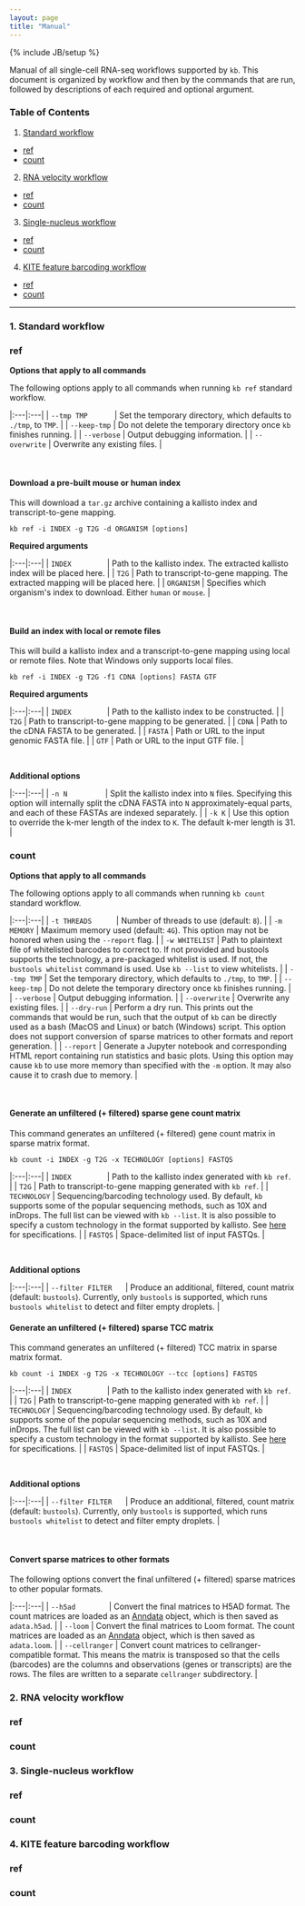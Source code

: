 ```yaml
---
layout: page
title: "Manual"
---
```


{% include JB/setup %}

Manual of all single-cell RNA-seq workflows supported by `kb`. This document is organized by workflow and then by the commands that are run, followed by descriptions of each required and optional argument.

### Table of Contents

1. [Standard workflow](#standard)
  * [ref](#standard-ref)
  * [count]()
2. [RNA velocity workflow](#velocity)
  * [ref]()
  * [count]()
3. [Single-nucleus workflow](#nucleus)
  * [ref]()
  * [count]()
4. [KITE feature barcoding workflow](#kite)
  * [ref]()
  * [count]()

-------------------------------------------

### 1. Standard workflow<a name='standard'></a>
### ref<a name='standard-ref'></a>
**Options that apply to all commands**

The following options apply to all commands when running `kb ref` standard workflow.

|:---|:---|
| `--tmp TMP`&nbsp;&nbsp;&nbsp;&nbsp;&nbsp;&nbsp;&nbsp;&nbsp;&nbsp;&nbsp;&nbsp; | Set the temporary directory, which defaults to `./tmp`, to `TMP`. |
| `--keep-tmp` | Do not delete the temporary directory once `kb` finishes running. |
| `--verbose` | Output debugging information. |
| `--overwrite` | Overwrite any existing files. |

&nbsp;

#### Download a pre-built mouse or human index
This will download a `tar.gz` archive containing a kallisto index and transcript-to-gene mapping.
```
kb ref -i INDEX -g T2G -d ORGANISM [options]
```
**Required arguments**

|:---|:---|
| `INDEX`&nbsp;&nbsp;&nbsp;&nbsp;&nbsp;&nbsp;&nbsp;&nbsp;&nbsp;&nbsp;&nbsp;&nbsp;&nbsp;&nbsp;&nbsp; | Path to the kallisto index. The extracted kallisto index will be placed here. |
| `T2G` | Path to transcript-to-gene mapping. The extracted mapping will be placed here. |
| `ORGANISM` | Specifies which organism's index to download. Either `human` or `mouse`. |

&nbsp;

#### Build an index with local or remote files
This will build a kallisto index and a transcript-to-gene mapping using local or remote files. Note that Windows only supports local files.
```
kb ref -i INDEX -g T2G -f1 CDNA [options] FASTA GTF
```
**Required arguments**

|:---|:---|
| `INDEX`&nbsp;&nbsp;&nbsp;&nbsp;&nbsp;&nbsp;&nbsp;&nbsp;&nbsp;&nbsp;&nbsp;&nbsp;&nbsp;&nbsp;&nbsp; | Path to the kallisto index to be constructed. |
| `T2G` | Path to transcript-to-gene mapping to be generated. |
| `CDNA` | Path to the cDNA FASTA to be generated. |
| `FASTA` | Path or URL to the input genomic FASTA file. |
| `GTF` | Path or URL to the input GTF file. |

&nbsp;

**Additional options**

|:---|:---|
| `-n N`&nbsp;&nbsp;&nbsp;&nbsp;&nbsp;&nbsp;&nbsp;&nbsp;&nbsp;&nbsp;&nbsp;&nbsp;&nbsp;&nbsp;&nbsp;&nbsp; | Split the kallisto index into `N` files. Specifying this option will internally split the cDNA FASTA into `N` approximately-equal parts, and each of these FASTAs are indexed separately. |
| `-k K` | Use this option to override the k-mer length of the index to `K`. The default k-mer length is 31. |

### count<a name='standard-count'></a>
**Options that apply to all commands**

The following options apply to all commands when running `kb count` standard workflow.

|:---|:---|
| `-t THREADS`&nbsp;&nbsp;&nbsp;&nbsp;&nbsp;&nbsp;&nbsp;&nbsp;&nbsp;&nbsp; | Number of threads to use (default: `8`). |
| `-m MEMORY` | Maximum memory used (default: `4G`). This option may not be honored when using the `--report` flag. |
| `-w WHITELIST` | Path to plaintext file of whitelisted barcodes to correct to. If not provided and bustools supports the technology, a pre-packaged whitelist is used. If not, the `bustools whitelist` command is used. Use `kb --list` to view whitelists. |
| `--tmp TMP` | Set the temporary directory, which defaults to `./tmp`, to `TMP`. |
| `--keep-tmp` | Do not delete the temporary directory once `kb` finishes running. |
| `--verbose` | Output debugging information. |
| `--overwrite` | Overwrite any existing files. |
| `--dry-run` | Perform a dry run. This prints out the commands that would be run, such that the output of `kb` can be directly used as a bash (MacOS and Linux) or batch (Windows) script. This option does not support conversion of sparse matrices to other formats and report generation. |
| `--report` | Generate a Jupyter notebook and corresponding HTML report containing run statistics and basic plots. Using this option may cause `kb` to use more memory than specified with the `-m` option. It may also cause it to crash due to memory. |

&nbsp;

#### Generate an unfiltered (+ filtered) sparse gene count matrix
This command generates an unfiltered (+ filtered) gene count matrix in sparse matrix format.
```
kb count -i INDEX -g T2G -x TECHNOLOGY [options] FASTQS
```

|:---|:---|
| `INDEX`&nbsp;&nbsp;&nbsp;&nbsp;&nbsp;&nbsp;&nbsp;&nbsp;&nbsp;&nbsp;&nbsp;&nbsp;&nbsp;&nbsp;&nbsp; | Path to the kallisto index generated with `kb ref`. |
| `T2G` | Path to transcript-to-gene mapping generated with `kb ref`. |
| `TECHNOLOGY` | Sequencing/barcoding technology used. By default, `kb` supports some of the popular sequencing methods, such as 10X and inDrops. The full list can be viewed with `kb --list`. It is also possible to specify a custom technology in the format supported by kallisto. See [here](https://pachterlab.github.io/kallisto/manual#bus) for specifications. |
| `FASTQS` | Space-delimited list of input FASTQs. |

&nbsp;

**Additional options**

|:---|:---|
| `--filter FILTER`&nbsp;&nbsp;&nbsp;&nbsp;&nbsp; | Produce an additional, filtered, count matrix (default: `bustools`). Currently, only `bustools` is supported, which runs `bustools whitelist` to detect and filter empty droplets. |


#### Generate an unfiltered (+ filtered) sparse TCC matrix
This command generates an unfiltered (+ filtered) TCC matrix in sparse matrix format.
```
kb count -i INDEX -g T2G -x TECHNOLOGY --tcc [options] FASTQS
```

|:---|:---|
| `INDEX`&nbsp;&nbsp;&nbsp;&nbsp;&nbsp;&nbsp;&nbsp;&nbsp;&nbsp;&nbsp;&nbsp;&nbsp;&nbsp;&nbsp;&nbsp; | Path to the kallisto index generated with `kb ref`. |
| `T2G` | Path to transcript-to-gene mapping generated with `kb ref`. |
| `TECHNOLOGY` | Sequencing/barcoding technology used. By default, `kb` supports some of the popular sequencing methods, such as 10X and inDrops. The full list can be viewed with `kb --list`. It is also possible to specify a custom technology in the format supported by kallisto. See [here](https://pachterlab.github.io/kallisto/manual#bus) for specifications. |
| `FASTQS` | Space-delimited list of input FASTQs. |

&nbsp;

**Additional options**

|:---|:---|
| `--filter FILTER`&nbsp;&nbsp;&nbsp;&nbsp;&nbsp; | Produce an additional, filtered, count matrix (default: `bustools`). Currently, only `bustools` is supported, which runs `bustools whitelist` to detect and filter empty droplets. |

&nbsp;
<!-- #### Generate an unfiltered (+ filtered) sparse isoform count matrix -->

#### Convert sparse matrices to other formats
The following options convert the final unfiltered (+ filtered) sparse matrices to other popular formats.

|:---|:---|
| `--h5ad`&nbsp;&nbsp;&nbsp;&nbsp;&nbsp;&nbsp;&nbsp;&nbsp;&nbsp;&nbsp;&nbsp;&nbsp;&nbsp;&nbsp; | Convert the final matrices to H5AD format. The count matrices are loaded as an [Anndata](https://icb-anndata.readthedocs-hosted.com/en/stable/anndata.AnnData.html) object, which is then saved as `adata.h5ad`. |
| `--loom` | Convert the final matrices to Loom format. The count matrices are loaded as an [Anndata](https://icb-anndata.readthedocs-hosted.com/en/stable/anndata.AnnData.html) object, which is then saved as `adata.loom`. |
| `--cellranger` | Convert count matrices to cellranger-compatible format. This means the matrix is transposed so that the cells (barcodes) are the columns and observations (genes or transcripts) are the rows. The files are written to a separate `cellranger` subdirectory. |


### 2. RNA velocity workflow<a name='velocity'></a>
### ref

### count

### 3. Single-nucleus workflow<a name='nucleus'></a>
### ref

### count

### 4. KITE feature barcoding workflow<a name='kite'></a>
### ref

### count
